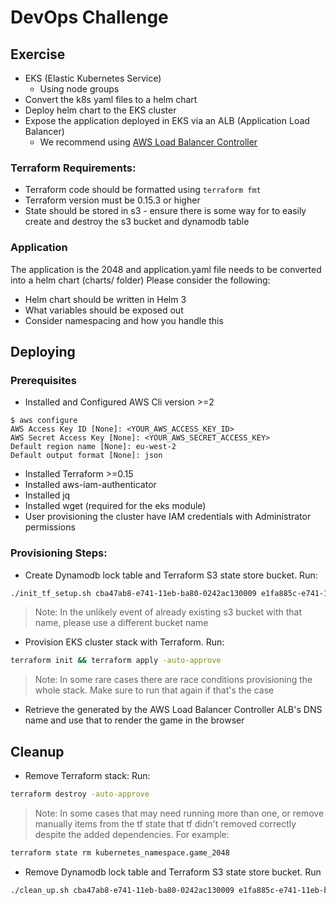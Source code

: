 # DevOps Challenge

## Exercise
* EKS (Elastic Kubernetes Service)
  * Using node groups
* Convert the k8s yaml files to a helm chart
* Deploy helm chart to the EKS cluster
* Expose the application deployed in EKS via an ALB (Application Load Balancer)
    * We recommend using [AWS Load Balancer Controller](https://kubernetes-sigs.github.io/aws-load-balancer-controller/v2.2/)

### Terraform Requirements:
* Terraform code should be formatted using `terraform fmt`
* Terraform version must be 0.15.3 or higher
* State should be stored in s3 - ensure there is some way for to easily create and destroy the s3 bucket and dynamodb table

### Application
The application is the 2048 and application.yaml file needs to be converted into a helm chart (charts/ folder)
Please consider the following:
* Helm chart should be written in Helm 3
* What variables should be exposed out
* Consider namespacing and how you handle this


## Deploying

### Prerequisites
* Installed and Configured AWS Cli version >=2
```shell
$ aws configure
AWS Access Key ID [None]: <YOUR_AWS_ACCESS_KEY_ID>
AWS Secret Access Key [None]: <YOUR_AWS_SECRET_ACCESS_KEY>
Default region name [None]: eu-west-2
Default output format [None]: json
```
* Installed Terraform >=0.15
* Installed aws-iam-authenticator 
* Installed jq
* Installed wget (required for the eks module)
* User provisioning the cluster have IAM credentials with Administrator permissions 

### Provisioning Steps:
* Create Dynamodb lock table and Terraform S3 state store bucket. Run:
```sh
./init_tf_setup.sh cba47ab8-e741-11eb-ba80-0242ac130009 e1fa885c-e741-11eb-ba80-0242ac130007
```
> Note: In the unlikely event of already existing s3 bucket with that name, please use a different bucket name
* Provision EKS cluster stack with Terraform. Run:
```sh
terraform init && terraform apply -auto-approve
```
> Note: In some rare cases there are race conditions provisioning the whole stack. Make sure to run that again if that's the case
* Retrieve the generated by the AWS Load Balancer Controller ALB's DNS name and use that to render the game in the browser

## Cleanup 
* Remove Terraform stack: Run:
```sh
terraform destroy -auto-approve
```
> Note: In some cases that may need running more than one, or remove manually items from the tf state that tf didn't removed correctly despite the added dependencies. For example:
```sh
terraform state rm kubernetes_namespace.game_2048
```
* Remove Dynamodb lock table and Terraform S3 state store bucket. Run
```sh
./clean_up.sh cba47ab8-e741-11eb-ba80-0242ac130009 e1fa885c-e741-11eb-ba80-0242ac130007
```